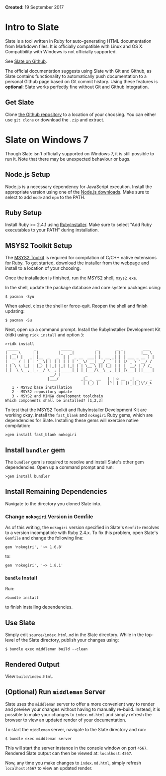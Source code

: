 **Created**: 19 September 2017

# Intro to Slate

Slate is a tool written in Ruby for auto-generating HTML documentation from Markdown files. It is officially compatible with Linux and OS X. Compatibility with Windows is not officially supported.

See [Slate on Github](https://github.com/lord/slate).

The official documentation suggests using Slate with Git and Github, as Slate contains functionality to automatically push documentation to a personal Github page based on Git commit history. Using these features is **optional**: Slate works perfectly fine without Git and Github integration.

## Get Slate

Clone [the Github repository](https://github.com/lord/slate) to a location of your choosing. You can either use `git clone` or download the `.zip` and extract.

# Slate on Windows 7

Though Slate isn't officially supported on Windows 7, it is still possible to run it. Note that there may be unexpected behaviour or bugs.

## Node.js Setup

Node.js is a necessary dependency for JavaScript execution. Install the appropriate version using one of the [Node.js downloads](https://nodejs.org/en/download/). Make sure to select to add `node` and `npm` to the PATH.

## Ruby Setup

Install Ruby >= 2.4.1 using [RubyInstaller](https://rubyinstaller.org/downloads/). Make sure to select "Add Ruby executables to your PATH" during installation. 

## MSYS2 Toolkit Setup

The [MSYS2 Toolkit](http://www.msys2.org/) is required for compilation of C/C++ native extensions for Ruby. To get started, download the installer from the webpage and install to a location of your choosing.

Once the installation is finished, run the MSYS2 shell, `msys2.exe`.

In the shell, update the package database and core system packages using:

    $ pacman -Syu

When asked, close the shell or force-quit. Reopen the shell and finish updating:

    $ pacman -Su

Next, open up a command prompt. Install the RubyInstaller Development Kit (ridk) using `ridk install` and option `3`:

    >ridk install
     _____       _           _____           _        _ _         ___
    |  __ \     | |         |_   _|         | |      | | |       |__ \
    | |__) |   _| |__  _   _  | |  _ __  ___| |_ __ _| | | ___ _ __ ) |
    |  _  / | | | '_ \| | | | | | | '_ \/ __| __/ _` | | |/ _ \ '__/ /
    | | \ \ |_| | |_) | |_| |_| |_| | | \__ \ || (_| | | |  __/ | / /_
    |_|  \_\__,_|_.__/ \__, |_____|_| |_|___/\__\__,_|_|_|\___|_||____|
                        __/ |           _
                       |___/          _|_ _  __   | | o __  _| _     _
                                       | (_) |    |^| | | |(_|(_)\^/_>
       1 - MSYS2 base installation
       2 - MSYS2 repository update
       3 - MSYS2 and MINGW development toolchain
    Which components shall be installed? [1,2,3]

To test that the MSYS2 Toolkit and RubyInstaller Development Kit are working okay, install the `fast_blank` and `nokogiri` Ruby gems, which are dependencies for Slate. Installing these gems will exercise native compilation:

    >gem install fast_blank nokogiri

## Install `bundler` gem

The `bundler` gem is required to resolve and install Slate's other gem dependencies. Open up a command prompt and run:

    >gem install bundler

## Install Remaining Dependencies

Navigate to the directory you cloned Slate into.

### Change `nokogiri` Version in Gemfile

As of this writing, the `nokogiri` version specified in Slate's `Gemfile` resolves to a version incompatible with Ruby 2.4.x. To fix this problem, open Slate's `Gemfile` and change the following line:

    gem 'nokogiri', '~> 1.6.8'

to:

    gem 'nokogiri', '~> 1.8.1'

### `bundle` Install

Run:

    >bundle install

to finish installing dependencies.

## Use Slate

Simply edit `source/index.html.md` in the Slate directory. While in the top-level of the Slate directory, publish your changes using:

    $ bundle exec middleman build --clean

## Rendered Output

View `build/index.html`.

## (Optional) Run `middleman` Server

Slate uses the `middleman` server to offer a more convenient way to render and preview your changes without having to manually re-build. Instead, it is possible to make your changes to `index.md.html` and simply refresh the browser to view an updated render of your documentation. 

To start the `middleman` server, navigate to the Slate directory and run:

    $ bundle exec middleman server

This will start the server instance in the console window on port `4567`. Rendered Slate output can then be viewed at: `localhost:4567`.

Now, any time you make changes to `index.md.html`, simply refresh `localhost:4567` to view an updated render.
